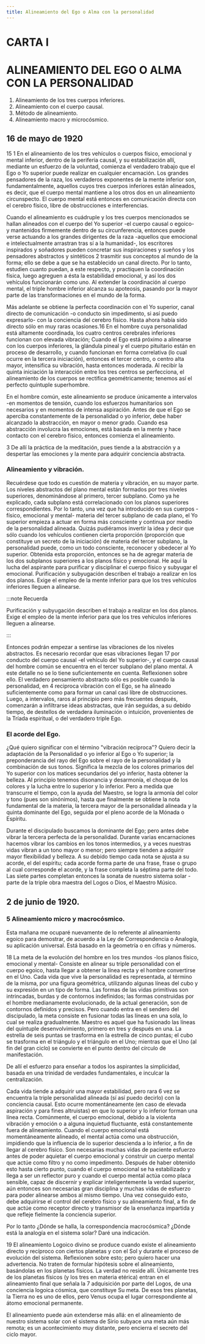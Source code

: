 ```yaml
---
title: Alineamiento del Ego o Alma con la personalidad
---
```


# CARTA I

# ALINEAMIENTO DEL EGO O ALMA CON LA PERSONALIDAD

1. Alineamiento de los tres cuerpos inferiores.
2. Alineamiento con el cuerpo causal.
3. Método de alineamiento.
4. Alineamiento macro y microcósmico.

## 16 de mayo de 1920

<p>
<pin lang="es">15</pin> <pin lang="en">1</pin> En el alineamiento de los tres vehículos o cuerpos físico, emocional y mental inferior, dentro de la periferia causal, y su estabilización allí, mediante un esfuerzo de la voluntad, comienza el verdadero trabajo que el Ego o Yo superior puede realizar en cualquier encarnación. Los grandes pensadores de la raza, los verdaderos exponentes de la mente inferior son, fundamentalmente, aquellos cuyos tres cuerpos inferiores están alineados, es decir, que el cuerpo mental mantiene a los otros dos en un alineamiento circunspecto. El cuerpo mental está entonces en comunicación directa con el cerebro físico, libre de obstrucciones e interferencias.
</p>

Cuando el alineamiento es cuádruple y los tres cuerpos mencionados se hallan alineados con el cuerpo del Yo superior -el cuerpo causal o egoico- y mantenidos firmemente dentro de su circunferencia, entonces puede verse actuando a los grandes dirigentes de la raza -aquellos que emocional e intelectualmente arrastran tras sí a la humanidad-, los escritores inspirados y soñadores pueden concretar sus inspiraciones y sueños y los pensadores abstractos y sintéticos <pin lang="en">2</pin> trasmitir sus conceptos al mundo de la forma; ello se debe a que se ha establecido un canal directo. Por lo tanto, estudien cuanto puedan, a este respecto, y practiquen la coordinación física, luego agreguen a ésta la estabilidad emocional, y así los dos vehículos funcionarán como uno. Al extender la coordinación al cuerpo mental, el triple hombre inferior alcanza su apoteosis, pasando por la mayor parte de las transformaciones en el mundo de la forma.

Más adelante se obtiene la perfecta coordinación con el Yo superior, canal directo de comunicación -o conducto sin impedimento, si así puedo expresarlo- con la conciencia del cerebro físico. Hasta ahora había sido directo sólo en muy raras ocasiones.<pin lang="es">16</pin> En el hombre cuya personalidad está altamente coordinada, los cuatro centros cerebrales inferiores funcionan con elevada vibración; Cuando el Ego está próximo a alinearse con los cuerpos inferiores, la glándula pineal y el cuerpo pituitario están en proceso de desarrollo, y cuando funcionan en forma correlativa (lo cual ocurre en la tercera iniciación), entonces el tercer centro, o centro alta mayor, intensifica su vibración, hasta entonces moderada. Al recibir la quinta iniciación la interacción entre los tres centros se perfecciona, el alineamiento de los cuerpos se rectifica geométricamente; tenemos así el perfecto quíntuple superhombre.

En el hombre común, este alineamiento se produce únicamente a intervalos -en momentos de tensión, cuando los esfuerzos humanitarios son necesarios y en momentos de intensa aspiración. Antes de que el Ego se aperciba constantemente de la personalidad o yo inferior, debe haber alcanzado la abstracción, en mayor o menor grado. Cuando esa abstracción involucra las emociones, está basada en la mente y hace contacto con el cerebro físico, entonces comienza el alineamiento.

<p>
<pin lang="en">3</pin> De allí la práctica de la meditación, pues tiende a la abstracción y a despertar las emociones y la mente para adquirir conciencia abstracta.
</p>

### Alineamiento y vibración.

Recuérdese que todo es cuestión de materia y vibración, en su mayor parte. Los niveles abstractos del plano mental están formados por tres niveles superiores, denominándose al primero, tercer subplano. Como ya he explicado, cada subplano está correlacionado con los planos superiores correspondientes. Por lo tanto, una vez que ha introducido en sus cuerpos -físico, emocional y mental- materia del tercer subplano de cada plano, el Yo superior empieza a actuar en forma más consciente y continua por medio de la personalidad alineada. Quizás pudiéramos invertir la idea y decir que sólo cuando los vehículos contienen cierta proporción (proporción que constituye un secreto de la iniciación) de materia del tercer subplano, la personalidad puede, como un todo consciente, reconocer y obedecer al Yo superior. Obtenida esta proporción, entonces se ha de agregar materia de los dos subplanos superiores a los planos físico y emocional. He aquí la lucha del aspirante para purificar y disciplinar el cuerpo físico y subyugar el emocional. Purificación y subyugación describen el trabajo a realizar en los dos planos. Exige el empleo de la mente inferior para que los tres vehículos inferiores lleguen a alinearse.

:::note Recuerda

Purificación y subyugación describen el trabajo a realizar en los dos planos. Exige el empleo de la mente inferior para que los tres vehículos inferiores lleguen a alinearse.

:::

Entonces podrán empezar a sentirse las vibraciones de los niveles abstractos. Es necesario recordar que esas vibraciones llegan <pin lang="es">17</pin> por conducto del cuerpo causal -el vehículo del Yo superior-, y el cuerpo causal del hombre común se encuentra en el tercer subplano del plano mental. A este detalle no se lo tiene suficientemente en cuenta. Reflexionen sobre ello. El verdadero pensamiento abstracto sólo es posible cuando la personalidad, en <pin lang="en">4</pin> reciproca vibración con el Ego, se ha alineado suficientemente como para formar un canal casi libre de obstrucciones. Luego, a intervalos, raros al principio pero más frecuentes después, comenzarán a infiltrarse ideas abstractas, que irán seguidas, a su debido tiempo, de destellos de verdadera iluminación o intuición, provenientes de la Tríada espiritual, o del verdadero triple Ego.

### El acorde del Ego.

¿Qué quiero significar con el término "vibración recíproca"? Quiero decir la adaptación de la Personalidad o yo inferior al Ego o Yo superior; la preponderancia del rayo del Ego sobre el rayo de la personalidad y la combinación de sus tonos. Significa la mezcla de los colores primarios del Yo superior con los matices secundarios del yo inferior, hasta obtener la belleza. Al principio tenemos disonancia y desarmonía, el choque de los colores y la lucha entre lo superior y lo inferior. Pero a medida que transcurre el tiempo, con la ayuda del Maestro, se logra la armonía del color y tono (pues son sinónimos), hasta que finalmente se obtiene la nota fundamental de la materia, la tercera mayor de la personalidad alineada y la quinta dominante del Ego, seguida por el pleno acorde de la Mónada o Espíritu.

Durante el discipulado buscamos la dominante del Ego; pero antes debe vibrar la tercera perfecta de la personalidad. Durante varias encarnaciones hacemos vibrar los cambios en los tonos intermedios, y a veces nuestras vidas vibran a un tono mayor o menor; pero siempre tienden a adquirir mayor flexibilidad y belleza. A su debido tiempo cada nota se ajusta a su acorde, el del espíritu; cada acorde forma parte de una frase, frase o grupo al cual corresponde el acorde, y la frase completa la séptima parte del todo. Las siete partes completan entonces la sonata de nuestro sistema solar -parte de la triple obra maestra del Logos o Dios, el Maestro Músico.

## 2 de junio de 1920.

### <pin lang="en">5</pin> Alineamiento micro y macrocósmico.

Esta mañana me ocuparé nuevamente de lo referente al alineamiento egoico para demostrar, de acuerdo a la Ley de Correspondencia o Analogía, su aplicación universal. Está basado en la geometría o en cifras y números.

<p>
<pin lang="es">18</pin> La meta de la evolución del hombre en los tres mundos -los planos físico, emocional y mental- Consiste en alinear su triple personalidad con el cuerpo egoico, hasta llegar a obtener la línea recta y el hombre convertirse en el Uno. Cada vida que vive la personalidad es representada, al término de la misma, por una figura geométrica, utilizando algunas líneas del cubo y su expresión en un tipo de forma. Las formas de las vidas primitivas son intrincadas, burdas y de contornos indefinidos; las formas construidas por el hombre medianamente evolucionado, de la actual generación, son de contornos definidos y precisos. Pero cuando entra en el sendero del discipulado, la meta consiste en fusionar todas las líneas en una sola, lo cual se realiza gradualmente. Maestro es aquel que ha fusionado las líneas del quíntuple desenvolvimiento, primero en tres y después en una. La estrella de seis puntas se trasforma en la estrella de cinco puntas; el cubo se trasforma en el triángulo y el triángulo en el Uno; mientras que el Uno (al fin del gran ciclo) se convierte en el punto dentro del círculo de manifestación.
</p>

De allí el esfuerzo para enseñar a todos los aspirantes la simplicidad, basada en una trinidad de verdades fundamentales, e inculcar la centralización.

Cada vida tiende a adquirir una mayor estabilidad, pero rara <pin lang="en">6</pin> vez se encuentra la triple personalidad alineada (sí así puedo decirlo) con la conciencia causal. Esto ocurre momentáneamente (en caso de elevada aspiración y para fines altruistas) en que lo superior y lo inferior forman una línea recta. Comúnmente, el cuerpo emocional, debido a la violenta vibración y emoción o a alguna inquietud fluctuante, está constantemente fuera de alineamiento. Cuando el cuerpo emocional está momentáneamente alineado, el mental actúa como una obstrucción, impidiendo que la influencia de lo superior descienda a lo inferior, a fin de llegar al cerebro físico. Son necesarias muchas vidas de paciente esfuerzo antes de poder aquietar el cuerpo emocional y construir un cuerpo mental que actúe como filtro y no como impedimento. Después de haber obtenido esto hasta cierto punto, cuando el cuerpo emocional se ha estabilizado y llega a ser un reflector puro y cuando el cuerpo mental actúa como placa sensible, capaz de discernir y explicar inteligentemente la verdad superior, aún entonces son necesarias gran disciplina y muchas vidas de esfuerzo para poder alinearse ambos al mismo tiempo. Una vez conseguido esto, debe adquirirse el control del cerebro físico y su alineamiento final, a fin de que actúe como receptor directo y transmisor de la enseñanza impartida y que refleje fielmente la conciencia superior.

Por lo tanto ¿Dónde se halla, la correspondencia macrocósmica? ¿Dónde está la analogía en el sistema solar? Daré una indicación.

<p>
<pin lang="es">19</pin> El alineamiento Logoico divino se produce cuando existe el alineamiento directo y recíproco con ciertos planetas y con el Sol y durante el proceso de evolución del sistema. Reflexionen sobre esto; pero quiero hacer una advertencia. No traten de formular hipótesis sobre el alineamiento, basándolas en los planetas físicos. La verdad no reside allí. Únicamente tres de los planetas físicos (y los tres en materia etérica) entran en el alineamiento final que señala la <pin lang="en">7</pin> adquisición por parte del Logos, de una conciencia logoica cósmica, que constituye Su meta. De esos tres planetas, la Tierra no es uno de ellos, pero Venus ocupa el lugar correspondiente al átomo emocional permanente.
</p>

El alineamiento puede aún extenderse más allá: en el alineamiento de nuestro sistema solar con el sistema de Sirio subyace una meta aún más remota; es un acontecimiento muy distante, pero encierra el secreto del ciclo mayor.
